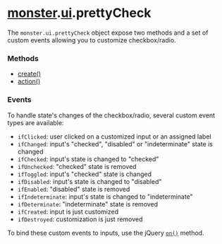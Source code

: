 # [monster][monster].[ui][ui].prettyCheck
The `monster.ui.prettyCheck` object expose two methods and a set of custom events allowing you to customize checkbox/radio.

### Methods
* [create()][create]
* [action()][action]

### Events
To handle state's changes of the checkbox/radio, several custom event types are available:

* `ifClicked`: user clicked on a customized input or an assigned label
* `ifChanged`: input's "checked", "disabled" or "indeterminate" state is changed
* `ifChecked`: input's state is changed to "checked"
* `ifUnchecked`: "checked" state is removed
* `ifToggled`: input's "checked" state is changed
* `ifDisabled`: input's state  is changed to "disabled"
* `ifEnabled`: "disabled" state is removed
* `ifIndeterminate`: input's state is changed to "indeterminate"
* `ifDeterminate`: "indeterminate" state is removed
* `ifCreated`: input is just customized
* `ifDestroyed`: customization is just removed

To bind these custom events to inputs, use the jQuery [`on()`][on] method.

[monster]: ../../monster.md
[ui]: ../ui.md

[string_literal]: https://developer.mozilla.org/en-US/docs/Web/JavaScript/Guide/Values,_variables,_and_literals#String_literals
[function]: https://developer.mozilla.org/en-US/docs/Web/JavaScript/Reference/Functions
[jquery]: http://api.jquery.com/Types/#jQuery
[on]: http://api.jquery.com/on/

[create]: prettyCheck/create().md
[action]: prettyCheck/action().md